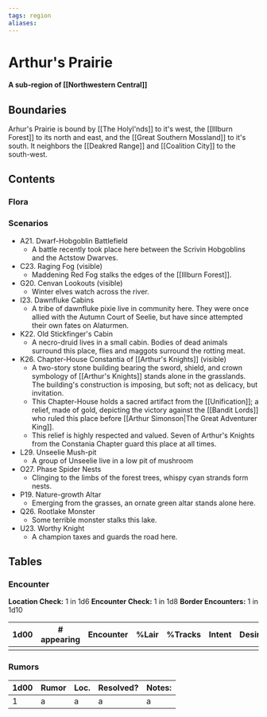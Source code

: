 ```yaml
---
tags: region
aliases:
---
```

# Arthur's Prairie
#### A sub-region of [[Northwestern Central]]
## Boundaries
Arhur's Prairie is bound by [[The Holyl'nds]] to it's west, the [[Illburn Forest]] to its north and east, and the [[Great Southern Mossland]] to it's south. It neighbors the [[Deakred Range]] and [[Coalition City]] to the south-west. 

## Contents
### Flora
### Scenarios
- A21. Dwarf-Hobgoblin Battlefield
	- A battle recently took place here between the Scrivin Hobgoblins and the Actstow Dwarves.
- C23. Raging Fog (visible)
	- Maddening Red Fog stalks the edges of the [[Illburn Forest]].
- G20. Cenvan Lookouts (visible)
	- Winter elves watch across the river.
- I23. Dawnfluke Cabins
	- A tribe of dawnfluke pixie live in community here. They were once allied with the Autumn Court of Seelie, but have since attempted their own fates on Alaturmen.
- K22. Old Stickfinger's Cabin
	- A necro-druid lives in a small cabin. Bodies of dead animals surround this place, flies and maggots surround the rotting meat.
- K26. Chapter-House Constantia of [[Arthur's Knights]] (visible)
	- A two-story stone building bearing the sword, shield, and crown symbology of [[Arthur's Knights]] stands alone in the grasslands. The building's construction is imposing, but soft; not as delicacy, but invitation.
	- This Chapter-House holds a sacred artifact from the [[Unification]]; a relief, made of gold, depicting the victory against the [[Bandit Lords]] who ruled this place before [[Arthur Simonson|The Great Adventurer King]]. 
	- This relief is highly respected and valued. Seven of Arthur's Knights from the Constania Chapter guard this place at all times.
- L29. Unseelie Mush-pit
	- A group of Unseelie live in a low pit of mushroom
- O27. Phase Spider Nests
	- Clinging to the limbs of the forest trees, whispy cyan strands form nests.
- P19. Nature-growth Altar
	- Emerging from the grasses, an ornate green altar stands alone here.
- Q26. Rootlake Monster
	- Some terrible monster stalks this lake.
- U23. Worthy Knight
	- A champion taxes and guards the road here.

## Tables
### Encounter
**Location Check:** 1 in 1d6
**Encounter Check:** 1 in 1d8
**Border Encounters:** 1 in 1d10

| 1d00 | # appearing | Encounter | %Lair | %Tracks | Intent | Desire |
| ---- | ----------- | --------- | ----- | ------- | ------ | ------ |
|      |             |           |       |         |        |        |

### Rumors
| 1d00 | Rumor | Loc. | Resolved? | Notes: |
|------|-------|------|-----------|--------|
| 1    | a     | a    | a         | a      |
